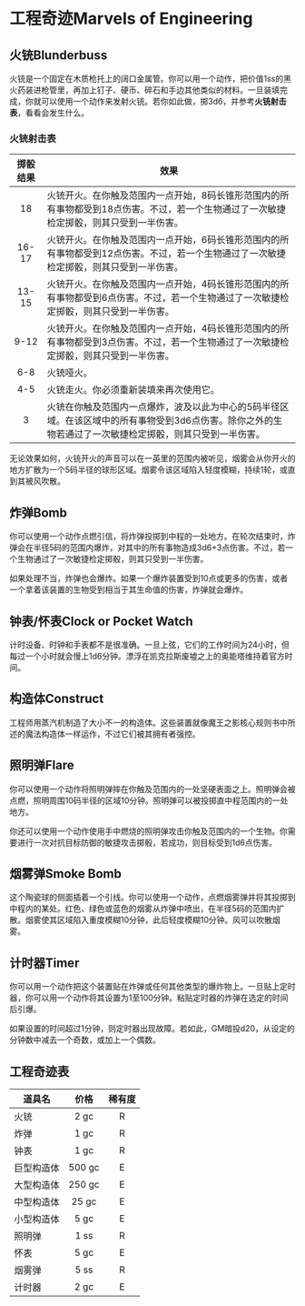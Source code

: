 # 工程奇迹Marvels of Engineering

## 火铳Blunderbuss

火铳是一个固定在木质枪托上的阔口金属管。你可以用一个动作，把价值1ss的黑火药装进枪管里，再加上钉子、硬币、碎石和手边其他类似的材料。一旦装填完成，你就可以使用一个动作来发射火铳。若你如此做，掷3d6，并参考**火铳射击表**，看看会发生什么。

### 火铳射击表

<table>
<thead>
<tr class="header">
<th style="TEXT-ALIGN: center">掷骰结果</th>
<th>效果</th>
</tr>
</thead>
<tbody>
<tr class="odd">
<td style="TEXT-ALIGN: center">18</td>
<td>火铳开火。在你触及范围内一点开始，8码长锥形范围内的所有事物都受到18点伤害。不过，若一个生物通过了一次敏捷检定掷骰，则其只受到一半伤害。</td>
</tr>
<tr class="even">
<td style="TEXT-ALIGN: center">16-17</td>
<td>火铳开火。在你触及范围内一点开始，6码长锥形范围内的所有事物都受到12点伤害。不过，若一个生物通过了一次敏捷检定掷骰，则其只受到一半伤害。</td>
</tr>
<tr class="odd">
<td style="TEXT-ALIGN: center">13-15</td>
<td>火铳开火。在你触及范围内一点开始，4码长锥形范围内的所有事物都受到6点伤害。不过，若一个生物通过了一次敏捷检定掷骰，则其只受到一半伤害。</td>
</tr>
<tr class="even">
<td style="TEXT-ALIGN: center">9-12</td>
<td>火铳开火。在你触及范围内一点开始，4码长锥形范围内的所有事物都受到3点伤害。不过，若一个生物通过了一次敏捷检定掷骰，则其只受到一半伤害。</td>
</tr>
<tr class="odd">
<td style="TEXT-ALIGN: center">6-8</td>
<td>火铳哑火。</td>
</tr>
<tr class="even">
<td style="TEXT-ALIGN: center">4-5</td>
<td>火铳走火。你必须重新装填来再次使用它。</td>
</tr>
<tr class="odd">
<td style="TEXT-ALIGN: center">3</td>
<td>火铳在你触及范围内一点爆炸，波及以此为中心的5码半径区域。在该区域中的所有事物受到3d6点伤害。除你之外的生物若通过了一次敏捷检定掷骰，则其只受到一半伤害。</td>
</tr>
</tbody>
</table>

无论效果如何，火铳开火的声音可以在一英里的范围内被听见，烟雾会从你开火的地方扩散为一个5码半径的球形区域。烟雾令该区域陷入轻度模糊，持续1轮，或直到其被风吹散。

## 炸弹Bomb

你可以使用一个动作点燃引信，将炸弹投掷到中程的一处地方。在轮次结束时，炸弹会在半径5码的范围内爆炸，对其中的所有事物造成3d6+3点伤害。不过，若一个生物通过了一次敏捷检定掷骰，则其只受到一半伤害。

如果处理不当，炸弹也会爆炸。如果一个爆炸装置受到10点或更多的伤害，或者一个拿着该装置的生物受到相当于其生命值的伤害，炸弹就会爆炸。

## 钟表/怀表Clock or Pocket Watch

计时设备、时钟和手表都不是很准确。一旦上弦，它们的工作时间为24小时，但每过一个小时就会慢上1d6分钟。漂浮在凯克拉斯废墟之上的奥能塔维持着官方时间。

## 构造体Construct

工程师用蒸汽机制造了大小不一的构造体。这些装置就像魔王之影核心规则书中所述的魔法构造体一样运作，不过它们被其拥有者强控。

## 照明弹Flare

你可以使用一个动作将照明弹摔在你触及范围内的一处坚硬表面之上。照明弹会被点燃，照明周围10码半径的区域10分钟。照明弹可以被投掷直中程范围内的一处地方。

你还可以使用一个动作使用手中燃烧的照明弹攻击你触及范围内的一个生物。你需要进行一次对抗目标防御的敏捷攻击掷骰，若成功，则目标受到1d6点伤害。

## 烟雾弹Smoke Bomb

这个陶瓷球的侧面插着一个引线。你可以使用一个动作，点燃烟雾弹并将其投掷到中程内的某处。红色、绿色或蓝色的烟雾从炸弹中喷出，在半径5码的范围内扩散。烟雾使其区域陷入重度模糊10分钟，此后轻度模糊10分钟。风可以吹散烟雾。

## 计时器Timer

你可以用一个动作把这个装置贴在炸弹或任何其他类型的爆炸物上。一旦贴上定时器，你可以用一个动作将其设置为1至100分钟。粘贴定时器的炸弹在选定的时间后引爆。

如果设置的时间超过1分钟，则定时器出现故障。若如此，GM暗投d20，从设定的分钟数中减去一个奇数，或加上一个偶数。

## 工程奇迹表

<table>
<thead>
<tr class="header">
<th>道具名</th>
<th style="TEXT-ALIGN: center">价格</th>
<th style="TEXT-ALIGN: center">稀有度</th>
</tr>
</thead>
<tbody>
<tr class="odd">
<td>火铳</td>
<td style="TEXT-ALIGN: center">2 gc</td>
<td style="TEXT-ALIGN: center">R</td>
</tr>
<tr class="even">
<td>炸弹</td>
<td style="TEXT-ALIGN: center">1 gc</td>
<td style="TEXT-ALIGN: center">R</td>
</tr>
<tr class="odd">
<td>钟表</td>
<td style="TEXT-ALIGN: center">1 gc</td>
<td style="TEXT-ALIGN: center">R</td>
</tr>
<tr class="even">
<td>巨型构造体</td>
<td style="TEXT-ALIGN: center">500 gc</td>
<td style="TEXT-ALIGN: center">E</td>
</tr>
<tr class="odd">
<td>大型构造体</td>
<td style="TEXT-ALIGN: center">250 gc</td>
<td style="TEXT-ALIGN: center">E</td>
</tr>
<tr class="even">
<td>中型构造体</td>
<td style="TEXT-ALIGN: center">25 gc</td>
<td style="TEXT-ALIGN: center">E</td>
</tr>
<tr class="odd">
<td>小型构造体</td>
<td style="TEXT-ALIGN: center">5 gc</td>
<td style="TEXT-ALIGN: center">E</td>
</tr>
<tr class="even">
<td>照明弹</td>
<td style="TEXT-ALIGN: center">1 ss</td>
<td style="TEXT-ALIGN: center">R</td>
</tr>
<tr class="odd">
<td>怀表</td>
<td style="TEXT-ALIGN: center">5 gc</td>
<td style="TEXT-ALIGN: center">E</td>
</tr>
<tr class="even">
<td>烟雾弹</td>
<td style="TEXT-ALIGN: center">5 ss</td>
<td style="TEXT-ALIGN: center">R</td>
</tr>
<tr class="odd">
<td>计时器</td>
<td style="TEXT-ALIGN: center">2 gc</td>
<td style="TEXT-ALIGN: center">E</td>
</tr>
</tbody>
</table>
